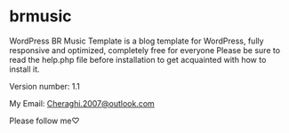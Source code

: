 # brmusic
WordPress BR Music Template is a blog template for WordPress, fully responsive and optimized, completely free for everyone
Please be sure to read the help.php file before installation to get acquainted with how to install it.

Version number: 1.1

My Email: Cheraghi.2007@outlook.com

Please follow me♡
